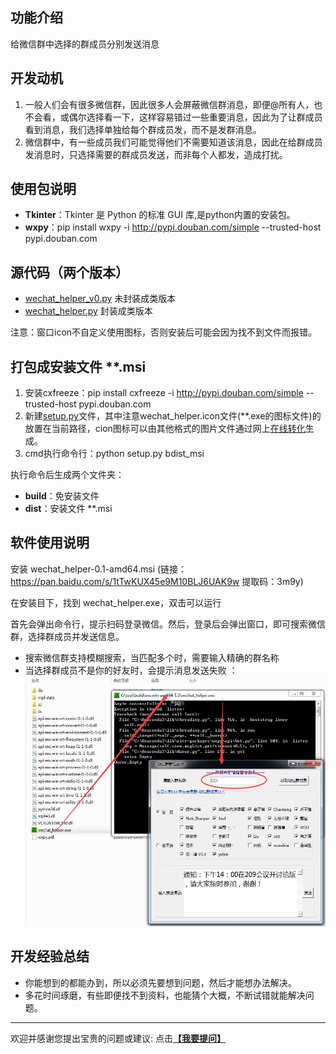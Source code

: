 ## 功能介绍
给微信群中选择的群成员分别发送消息


## 开发动机
1. 一般人们会有很多微信群，因此很多人会屏蔽微信群消息，即便@所有人，也不会看，或偶尔选择看一下，这样容易错过一些重要消息，因此为了让群成员看到消息，我们选择单独给每个群成员发，而不是发群消息。
2. 微信群中，有一些成员我们可能觉得他们不需要知道该消息，因此在给群成员发消息时，只选择需要的群成员发送，而非每个人都发，造成打扰。

## 使用包说明
+ **Tkinter**：Tkinter 是 Python 的标准 GUI 库,是python内置的安装包。
+ **wxpy**：pip install wxpy -i http://pypi.douban.com/simple --trusted-host pypi.douban.com

## 源代码（两个版本）
+ [wechat_helper_v0.py](wechat_helper_v0.py) 未封装成类版本
+ [wechat_helper.py](wechat_helper.py) 封装成类版本

注意：窗口icon不自定义使用图标，否则安装后可能会因为找不到文件而报错。

## 打包成安装文件 **.msi
1. 安装cxfreeze：pip install cxfreeze -i http://pypi.douban.com/simple --trusted-host pypi.douban.com
2. 新建[setup.py](setup.py)文件，其中注意wechat_helper.icon文件(**.exe的图标文件)的放置在当前路径，cion图标可以由其他格式的图片文件通过网上[在线转化](https://image.online-convert.com/convert-to-ico)生成。
3. cmd执行命令行：python setup.py bdist_msi

执行命令后生成两个文件夹：
+ **build**：免安装文件
+ **dist**：安装文件 **.msi

## 软件使用说明

安装 wechat_helper-0.1-amd64.msi (链接：https://pan.baidu.com/s/1tTwKUX45e9M10BLJ6UAK9w 
提取码：3m9y)

在安装目下，找到 wechat_helper.exe，双击可以运行

首先会弹出命令行，提示扫码登录微信。然后，登录后会弹出窗口，即可搜索微信群，选择群成员并发送信息。
+ 搜索微信群支持模糊搜索，当匹配多个时，需要输入精确的群名称
+ 当选择群成员不是你的好友时，会提示消息发送失败
：<div align=center><img width="500" height="400" src="demo.jpg"/></div>
## 开发经验总结
+ 你能想到的都能办到，所以必须先要想到问题，然后才能想办法解决。
+ 多花时间琢磨，有些即便找不到资料，也能猜个大概，不断试错就能解决问题。

-----
欢迎并感谢您提出宝贵的问题或建议: 点击[**【我要提问】**](https://github.com/guoshengkang/wechat-helper/issues/new)
